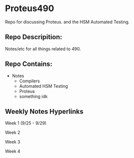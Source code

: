 # Proteus490
Repo for discussing Proteus. and the HSM Automated Testing.


## Repo Descripition:

Notes/etc for all things related to 490.



## Repo Contains:

  - Notes
    - Compilers
    - Automated HSM Testing
    - Proteus
    - something idk

## Weekly Notes Hyperlinks

Week 1 (9/25 - 9/29)

Week 2

Week 3

Week 4 